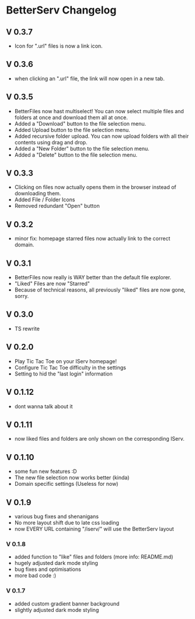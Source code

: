 # BetterServ Changelog

## V 0.3.7

- Icon for ".url" files is now a link icon.

## V 0.3.6

- when clicking an ".url" file, the link will now open in a new tab.

## V 0.3.5

- BetterFiles now hast multiselect! You can now select multiple files and folders at once and download them all at once.
- Added a "Download" button to the file selection menu.
- Added Upload button to the file selection menu.
- Added recursive folder upload. You can now upload folders with all their contents using drag and drop.
- Added a "New Folder" button to the file selection menu.
- Added a "Delete" button to the file selection menu.

## V 0.3.3

- Clicking on files now actually opens them in the browser instead of downloading them.
- Added File / Folder Icons
- Removed redundant "Open" button

## V 0.3.2

- minor fix: homepage starred files now actually link to the correct domain.

## V 0.3.1

- BetterFiles now really is WAY better than the default file explorer.
- "Liked" Files are now "Starred"
- Because of technical reasons, all previously "liked" files are now gone, sorry.

## V 0.3.0

- TS rewrite

## V 0.2.0

- Play Tic Tac Toe on your IServ homepage!
- Configure Tic Tac Toe difficulty in the settings
- Setting to hid the "last login" information

## V 0.1.12

- dont wanna talk about it

## V 0.1.11

- now liked files and folders are only shown on the corresponding IServ.

## V 0.1.10

- some fun new features :D
- The new file selection now works better (kinda)
- Domain specific settings (Useless for now)

## V 0.1.9

- various bug fixes and shenanigans
- No more layout shift due to late css loading
- now EVERY URL containing "/iserv/" will use the BetterServ layout

### V 0.1.8

- added function to "like" files and folders (more info: README.md)
- hugely adjusted dark mode styling
- bug fixes and optimisations
- more bad code :)

### V 0.1.7

- added custom gradient banner background
- slightly adjusted dark mode styling
